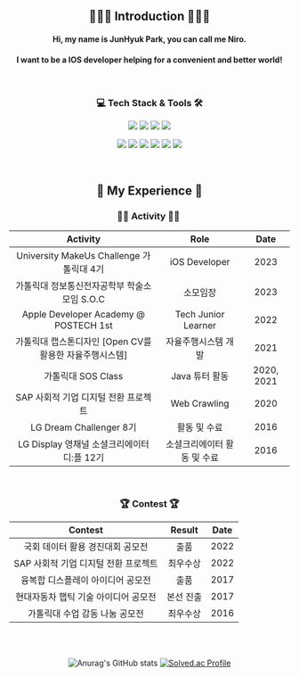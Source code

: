 <div align="center">
  
  ## 🧑🏻‍💻 Introduction 🧑🏻‍💻
  
  #### Hi, my name is JunHyuk Park, you can call me Niro.
  #### I want to be a IOS developer helping for a convenient and better world!
  
<br>
  
  ### 💻 Tech Stack & Tools 🛠
  
  <img src="https://img.shields.io/badge/Apple-000000?style=for-the-badge&logo=Apple&logoColor=white"> <img src="https://img.shields.io/badge/IOS-000000?style=for-the-badge&logo=iOS&logoColor=white"> <img src="https://img.shields.io/badge/swift-F05138?style=for-the-badge&logo=Swift&logoColor=white"> <img src="https://img.shields.io/badge/swiftUI-0A6BD3?style=for-the-badge&logo=Swift&logoColor=white"> 
  
<!--   <br> -->
  
  <img src="https://img.shields.io/badge/Xcode-147EFB?style=for-the-badge&logo=Xcode&logoColor=black"> <img src="https://img.shields.io/badge/app store-0D96F6?style=for-the-badge&logo=appstore&logoColor=white"> <img src="https://img.shields.io/badge/Firebase-FFCA28?style=for-the-badge&logo=firebase&logoColor=black"> <img src="https://img.shields.io/badge/figma-F24E1E?style=for-the-badge&logo=figma&logoColor=black">  <img src="https://img.shields.io/badge/sketch-F7B500?style=for-the-badge&logo=sketch&logoColor=black">  <img src="https://img.shields.io/badge/github-181717?style=for-the-badge&logo=github&logoColor=white">


<br>
  
  ## 💪 My Experience 💪
  
  ### 🚴🏻 Activity 🚴🏻 
  
  |Activity|Role|Date|
  |:------:|:---:|:---:|
  |University MakeUs Challenge 가톨릭대 4기|iOS Developer|2023|
  |가톨릭대 정보통신전자공학부 학술소모임 S.O.C|소모임장|2023|
  |Apple Developer Academy @ POSTECH 1st|Tech Junior Learner|2022|
  |가톨릭대 캡스톤디자인 [Open CV를 활용한 자율주행시스템]|자율주행시스템 개발|2021|
  |가톨릭대 SOS Class|Java 튜터 활동|2020, 2021|
  |SAP 사회적 기업 디지털 전환 프로젝트|Web Crawling|2020|
  |LG Dream Challenger 8기|활동 및 수료|2016|
  |LG Display 영채널 소셜크리에이터 디:플 12기|소셜크리에이터 활동 및 수료|2016|
 
   <br>
  
  ### 🏆 Contest 🏆
  
  |Contest|Result|Date|
  |:------:|:---:|:---:|
  |국회 데이터 활용 경진대회 공모전|출품|2022|
  |SAP 사회적 기업 디지털 전환 프로젝트|최우수상|2022|
  |융복합 디스플레이 아이디어 공모전|출품|2017|
  |현대자동차 햅틱 기술 아이디어 공모전|본선 진출|2017|
  |가톨릭대 수업 감동 나눔 공모전|최우수상|2016|
  
  
   <br>
  
   <br>

![Anurag's GitHub stats](https://github-readme-stats.vercel.app/api?username=Genesis2010&show_icons=true&theme=radical)  [![Solved.ac Profile](http://mazassumnida.wtf/api/generate_badge?boj=Genesis2010)](https://solved.ac/Genesis2010)

<!-- [![Solved.ac Profile](http://mazassumnida.wtf/api/generate_badge?boj=Genesis2010)](https://solved.ac/Genesis2010) -->

<!-- [![Hits](https://hits.seeyoufarm.com/api/count/incr/badge.svg?url=https%3A%2F%2Fgithub.com%2FGenesis2010%2Fhit-counter&count_bg=%2379C83D&title_bg=%23555555&icon=&icon_color=%23E7E7E7&title=hits&edge_flat=false)](https://github.com/Genesis2010) -->
</div>







<!--
**Genesis2010/Genesis2010** is a ✨ _special_ ✨ repository because its `README.md` (this file) appears on your GitHub profile.

Here are some ideas to get you started:

- 🔭 I’m currently working on ...
- 🌱 I’m currently learning ...
- 👯 I’m looking to collaborate on ...
- 🤔 I’m looking for help with ...
- 💬 Ask me about ...
- 📫 How to reach me: ...
- 😄 Pronouns: ...
- ⚡ Fun fact: ...
-->
